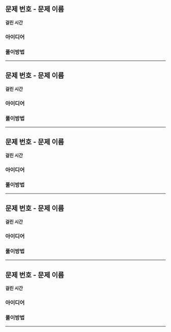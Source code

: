 ## 문제 번호 - 문제 이름
**걸린 시간**

### 아이디어

### 풀이방법

---

## 문제 번호 - 문제 이름
**걸린 시간**

### 아이디어

### 풀이방법

---

## 문제 번호 - 문제 이름
**걸린 시간**

### 아이디어

### 풀이방법

---

## 문제 번호 - 문제 이름
**걸린 시간**

### 아이디어

### 풀이방법

---

## 문제 번호 - 문제 이름
**걸린 시간**

### 아이디어

### 풀이방법

---
